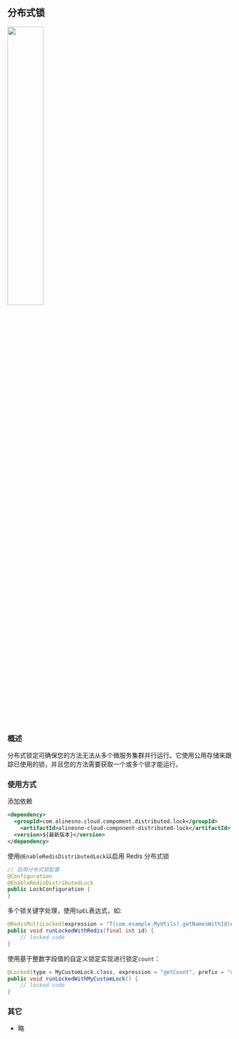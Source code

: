 ## 分布式锁

<p class="show-images"><img src="/images/undraw_organize_resume_utk5.svg" width="40%" /></p>

### 概述

分布式锁定可确保您的方法无法从多个微服务集群并行运行。它使用公用存储来跟踪已使用的锁，并且您的方法需要获取一个或多个锁才能运行。

<!-- 默认情况下，锁遵循方法生命周期。它们在方法开始时获得，并在方法结束时释放。支持手动控制，本文档后面将对此进行说明。 -->
<!-- 在此项目中，由锁实现实现的所有锁将在10秒后过期，如果在两次重试之间无法获取锁并休眠50毫秒，则将在1秒后超时。这些选项可根据注释自定义。 -->

### 使用方式

添加依赖

```xml
<dependency>
  <groupId>com.alinesno.cloud.compoment.distributed.lock</groupId>
	<artifactId>alinesno-cloud-component-distributed-lock</artifactId>
  <version>${最新版本}</version>
</dependency>
```

使用`@EnableRedisDistributedLock`以启用 Redis 分布式锁

```java
// 启用分布式锁配置
@Configuration
@EnableRedisDistributedLock
public LockConfiguration {
}
```

多个锁关键字处理，使用`SpEL`表达式，如:

```java
@RedisMultiLocked(expression = "T(com.example.MyUtils).getNamesWithId(#p0)")
public void runLockedWithRedis(final int id) {
    // locked code
}
```

使用基于整数字段值的自定义锁定实现进行锁定`count`：

```java
@Locked(type = MyCustomLock.class, expression = "getCount", prefix = "using:")
public void runLockedWithMyCustomLock() {
    // locked code
}
```

### 其它

- 略
